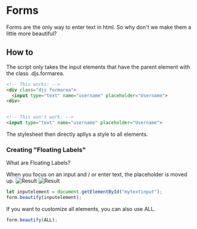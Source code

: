 # Forms

Forms are the only way to enter text in html. So why don't we make them a little more beautiful?

## How to

The script only takes the input elements that have the parent element with the class .djs.formarea.
```html
<!-- This works: -->
<div class="djs formarea">
  <input type="text" name="username" placeholder="Username">
<div>


<!-- This won't work: -->
<input type="text" name="username" placeholder="Username">
```

The stylesheet then directly apllys a style to all elements.

### Creating "Floating Labels"

What are Floating Labels?

When you focus on an input and / or enter text, the placeholder is moved up.
![Result](https://cdn.darkintaqt.com/image/git/forms-floating-on.png)
![Result](https://cdn.darkintaqt.com/image/git/forms-floating-showed.png)

```javascript
let inputelement = document.getElementById("mytextinput");
form.beautify(inputelement);
```

If you want to customize all elements, you can also use ALL.
```javascript
form.beautify(ALL);
```
